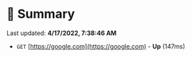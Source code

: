# 📖 Summary
Last updated: **4/17/2022, 7:38:46 AM**

- `GET` [https://google.com](https://google.com) - **Up** (147ms)
